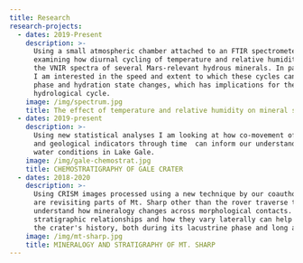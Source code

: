 ```yaml
---
title: Research
research-projects:
  - dates: 2019-Present
    description: >-
      Using a small atmospheric chamber attached to an FTIR spectrometer, I am
      examining how diurnal cycling of temperature and relative humidity affect
      the VNIR spectra of several Mars-relevant hydrous minerals. In particular,
      I am interested in the speed and extent to which these cycles can cause
      phase and hydration state changes, which has implications for the martian
      hydrological cycle.
    image: /img/spectrum.jpg
    title: The effect of temperature and relative humidity on mineral spectra
  - dates: 2019-present
    description: >-
      Using new statistical analyses I am looking at how co-movement of elements
      and geological indicators through time  can inform our understanding of
      water conditions in Lake Gale.
    image: /img/gale-chemostrat.jpg
    title: CHEMOSTRATIGRAPHY OF GALE CRATER
  - dates: 2018-2020
    description: >-
      Using CRISM images processed using a new technique by our coauthors, we
      are revisiting parts of Mt. Sharp other than the rover traverse to
      understand how mineralogy changes across morphological contacts. These
      stratigraphic relationships and how they vary laterally can help constrain
      the crater's history, both during its lacustrine phase and long after.
    image: /img/mt-sharp.jpg
    title: MINERALOGY AND STRATIGRAPHY OF MT. SHARP
---
```



